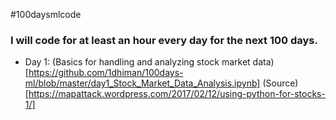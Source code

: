 #100daysmlcode

### I will code for at least an hour every day for the next 100 days.

* Day 1: (Basics for handling and analyzing stock market data)[https://github.com/1dhiman/100days-ml/blob/master/day1_Stock_Market_Data_Analysis.ipynb] (Source)[https://mapattack.wordpress.com/2017/02/12/using-python-for-stocks-1/]
